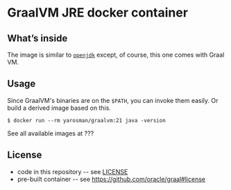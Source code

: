 # GraalVM JRE docker container

## What’s inside

The image is similar to [`openjdk`](https://hub.docker.com/_/openjdk/) except,
of course, this one comes with Graal VM.

## Usage

Since GraalVM's binaries are on the `$PATH`, you can invoke them easily. Or build a
derived image based on this.

```
$ docker run --rm yarosman/graalvm:21 java -version
```

See all available images at ???

## License

- code in this repository -- see [LICENSE](LICENSE)
- pre-built container -- see https://github.com/oracle/graal#license
